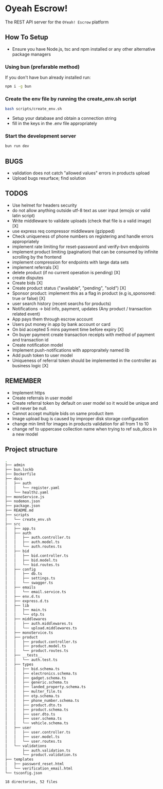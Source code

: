 # Oyeah Escrow!

The REST API server for the `OYeah! Escrow` platform

## How To Setup

- Ensure you have Node.js, tsc and npm installed or any other alternative package managers

### Using bun (prefarable method)

If you don't have bun already installed run:

```sh
npm i -g bun
```

### Create the env file by running the create_env.sh script

```sh
bash scripts/create_env.sh
```

- Setup your database and obtain a connection string
- fill in the keys in the .env file appropriately

### Start the development server

```sh
bun run dev
```

## BUGS
- validation does not catch "allowed values" errors in products upload
- Upload bugs resurface; find solution

## TODOS
- Use helmet for headers security
- do not allow anything outside utf-8 text as user input (emojis or valid latin script)
- Write middleware to validate uploads (check that file is a valid image) [X]
- use express req compressor middleware (gzipped)
- Check uniqueness of phone numbers on registering and handle errors appropriately
- implement rate limiting for reset-password and verify-bvn endpoints
- implement product limiting (pagination) that can be consumed by infinite scrolling by the frontend
- implement compression for endpoints with large data sets
- implement referrals [X]
- delete product (if no current operation is pending) [X]
- create disputes
- Create bids [X]
- Create product status ("available", "pending", "sold") [X]
- Sponsor product: implement this as a flag in product (e.g is_sponsored: true or false) [X]
- user search history (recent searchs for products)
- Notifications -> bid info, payment, updates (Any product / transaction related event)
- App pays them through escrow account
- Users put money in app by bank account or card
- On bid accepted 5 mins payment time before expiry [X]
- On buyer payment create transaction receipts with method of payment and transaction id
- Create notification model
- Implement push-notifications with appropraitely named lib
- Add push token to user model
- Uniqueness of referral token should be implemented in the controller as business logic [X]

## REMEMBER
- Implement https
- Create referrals in user model
- Create referral token by default on user model so it would be unique and will never be null.
- Cannot accept multiple bids on same product item
- Image upload bug is caused by improper disk storage configuration
- change min limit for images in products validation for all from 1 to 10
- change ref to uppercase collection name when trying to ref sub_docs in a new model

## Project structure

```sh
.
├── admin
├── bun.lockb
├── Dockerfile
├── docs
│   ├── auth
│   │   └── register.yaml
│   └── healthz.yaml
├── monoService.js
├── nodemon.json
├── package.json
├── README.md
├── scripts
│   └── create_env.sh
├── src
│   ├── app.ts
│   ├── auth
│   │   ├── auth.controller.ts
│   │   ├── auth.model.ts
│   │   └── auth.routes.ts
│   ├── bid
│   │   ├── bid.controller.ts
│   │   ├── bid.model.ts
│   │   └── bid.routes.ts
│   ├── config
│   │   ├── db.ts
│   │   ├── settings.ts
│   │   └── swagger.ts
│   ├── emails
│   │   └── email.service.ts
│   ├── env.d.ts
│   ├── express.d.ts
│   ├── lib
│   │   ├── main.ts
│   │   └── otp.ts
│   ├── middlewares
│   │   ├── auth.middlewares.ts
│   │   └── upload.middlewares.ts
│   ├── monoService.ts
│   ├── product
│   │   ├── product.controller.ts
│   │   ├── product.model.ts
│   │   └── product.routes.ts
│   ├── __tests__
│   │   └── auth.test.ts
│   ├── types
│   │   ├── bid.schema.ts
│   │   ├── electronics.schema.ts
│   │   ├── gadget.schema.ts
│   │   ├── generic.schema.ts
│   │   ├── landed_property.schema.ts
│   │   ├── multer_file.ts
│   │   ├── otp.schema.ts
│   │   ├── phone_number.schema.ts
│   │   ├── product.dto.ts
│   │   ├── product.schema.ts
│   │   ├── user.dto.ts
│   │   ├── user.schema.ts
│   │   └── vehicle.schema.ts
│   ├── user
│   │   ├── user.controller.ts
│   │   ├── user.model.ts
│   │   └── user.routes.ts
│   └── validations
│       ├── auth.validation.ts
│       └── product.validation.ts
├── templates
│   ├── password_reset.html
│   └── verification_email.html
└── tsconfig.json

18 directories, 52 files
